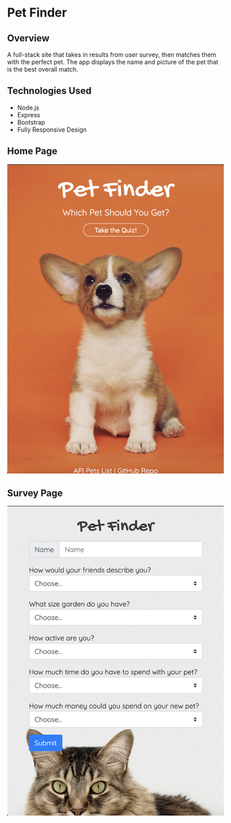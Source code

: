# Pet Finder

## Overview
A full-stack site that takes in results from user survey, then matches them with the perfect pet. The app displays the name and picture of the pet that is the best overall match.

## Technologies Used
* Node.js
* Express
* Bootstrap
* Fully Responsive Design

## Home Page
![Image of Home Page](app/public/assets/img/homePage.png)

## Survey Page
![Image of Survey Page](app/public/assets/img/survey.png)

